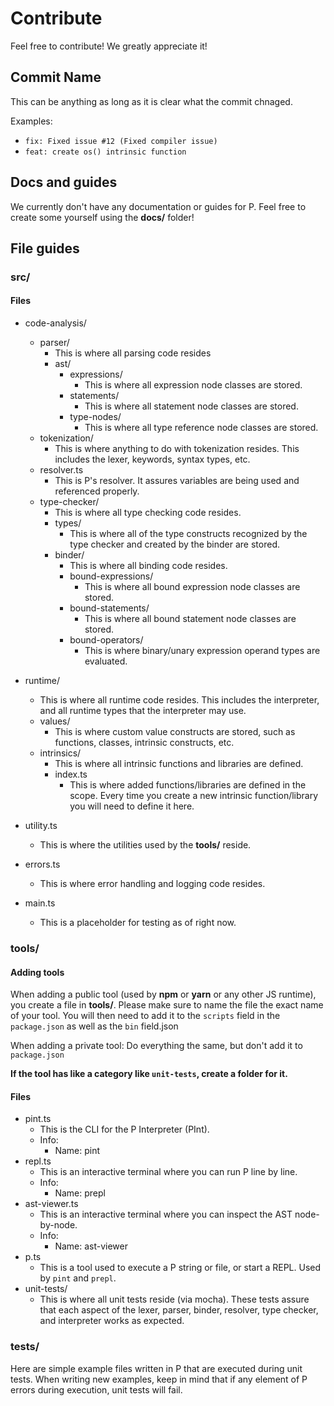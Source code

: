 # Contribute
Feel free to contribute! We greatly appreciate it!
## Commit Name
This can be anything as long as it is clear what the commit chnaged.

Examples:
- `fix: Fixed issue #12 (Fixed compiler issue)`
- `feat: create os() intrinsic function`
## Docs and guides
We currently don't have any documentation or guides for P. Feel free to create some yourself using the **docs/** folder!

## File guides
### src/
#### Files
- code-analysis/
    - parser/
        * This is where all parsing code resides
        - ast/
            - expressions/
                * This is where all expression node classes are stored.
            - statements/
                * This is where all statement node classes are stored.
            - type-nodes/
                * This is where all type reference node classes are stored.
    - tokenization/
        * This is where anything to do with tokenization resides. This includes the lexer, keywords, syntax types, etc.
    - resolver.ts
        * This is P's resolver. It assures variables are being used and referenced properly.
    - type-checker/
        * This is where all type checking code resides.
        - types/
            * This is where all of the type constructs recognized by the type checker and created by the binder are stored.
        - binder/
            * This is where all binding code resides.
            - bound-expressions/
                * This is where all bound expression node classes are stored.
            - bound-statements/
                * This is where all bound statement node classes are stored.
            - bound-operators/
                * This is where binary/unary expression operand types are evaluated.
- runtime/
    * This is where all runtime code resides. This includes the interpreter, and all runtime types that the interpreter may use.
    - values/
        * This is where custom value constructs are stored, such as functions, classes, intrinsic constructs, etc.
    - intrinsics/
        * This is where all intrinsic functions and libraries are defined.
        - index.ts
            * This is where added functions/libraries are defined in the scope. Every time you create a new intrinsic function/library you will need to define it here.

- utility.ts
    - This is where the utilities used by the **tools/** reside.
- errors.ts
    - This is where error handling and logging code resides.
- main.ts
    - This is a placeholder for testing as of right now.

### tools/
#### Adding tools
When adding a public tool (used by **npm** or **yarn** or any other JS runtime), you create a file in **tools/**. Please make sure to name the file the exact name of your tool. You will then need to add it to the `scripts` field in the `package.json` as well as the `bin` field.json

When adding a private tool: Do everything the same, but don't add it to `package.json`

**If the tool has like a category like `unit-tests`, create a folder for it.**
#### Files
- pint.ts
    - This is the CLI for the P Interpreter (PInt).
    - Info:
        - Name: pint
- repl.ts
    - This is an interactive terminal where you can run P line by line.
    - Info:
        - Name: prepl
- ast-viewer.ts
    - This is an interactive terminal where you can inspect the AST node-by-node.
    - Info:
        - Name: ast-viewer
- p.ts
    - This is a tool used to execute a P string or file, or start a REPL. Used by `pint` and `prepl`.
- unit-tests/
    - This is where all unit tests reside (via mocha). These tests assure that each aspect of the lexer, parser, binder, resolver, type checker, and interpreter works as expected.

### tests/
Here are simple example files written in P that are executed during unit tests. When writing new examples, keep in mind that if any element of P errors during execution, unit tests will fail.